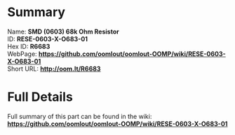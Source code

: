 
Summary
=================
  
Name: __SMD (0603) 68k Ohm Resistor__    
ID: __RESE-0603-X-O683-01__   
Hex ID: __R6683__   
WebPage: __https://github.com/oomlout/oomlout-OOMP/wiki/RESE-0603-X-O683-01__   
Short URL: __http://oom.lt/R6683__   

Full Details
==========================
Full summary of this part can be found in the wiki:   
__https://github.com/oomlout/oomlout-OOMP/wiki/RESE-0603-X-O683-01__    

